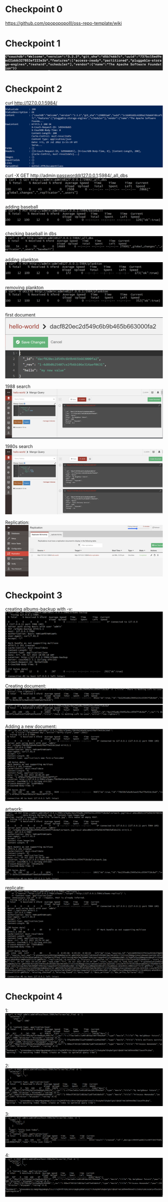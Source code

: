 # Checkpoint 0
https://github.com/opopopopolll/oss-repo-template/wiki

# Checkpoint 1
![image](images/couchDB.PNG)


# Checkpoint 2
curl http://127.0.0.1:5984/
![image](images/check2pt1.PNG)

curl -X GET http://admin:password@127.0.0.1:5984/_all_dbs
![image](images/check2pt2.PNG)

adding baseball
![image](images/check2pt3.PNG)

checking baseball in dbs
![image](images/check2pt4.PNG)

adding plankton
![image](images/check2pt6.PNG)

removing plankton
![image](images/check2pt7.PNG)

first document
![image](images/check2pt8.PNG)

1988 search
![image](images/check2pt9.PNG)

1980s search
![image](images/check2pt10.PNG)

Replication:
![image](images/check2pt11.PNG)


# Checkpoint 3
creating albums-backup with -v:
![image](images/check3pt1.PNG)

Creating document:
![image](images/check3pt2.PNG)
![image](images/check3pt3.PNG)

Adding a new document:
![image](images/check3pt4.PNG)

artwork:
![image](images/check3pt5.PNG)

replicate:
![image](images/check3pt7.PNG)


# Checkpoint 4
1:
![image](images/check4pt1.PNG)

2:
![image](images/check4pt2.PNG)

3:
![image](images/check4pt3.PNG)

4:
![image](images/check4pt4.PNG)
